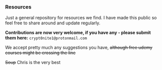 ### Resources

Just a general repository for resources we find. I have made this public so feel free to share around and update regularly.


**Contributions are now very welcome, if you have any - please submit them here:**
```crypt0nite1@protonmail.com```

We accept pretty much any suggestions you have, ~~although free udemy courses might be crossing the line~~

~~Soup~~ Chris is the very best
